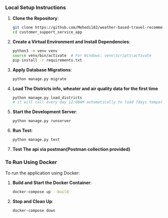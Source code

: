 ### Local Setup Instructions

1. **Clone the Repository**:

   ```bash
   git clone https://github.com/Mehedi182/weather-based-travel-recommendation.git
   cd customer_support_service_app
   ```

2. **Create a Virtual Environment and Install Dependencies**:

   ```bash
   python3 -m venv venv
   source venv/bin/activate  # For Windows: venv\Scripts\activate
   pip install -r requirements.txt
   ```

3. **Apply Database Migrations**:

   ```bash
   python manage.py migrate
   ```

4. **Load The Districts info, wheater and air quality data for the first time**

   ```bash
   python manage.py load_districts
   # it will call every day 12:00AM automatically to load 7days temparature air quality data. Used APsScheduler for this.
   ```

5. **Start the Development Server**:

   ```bash
   python manage.py runserver
   ```

6. **Run Test**:

   ```bash
   python manage.py test
   ```

7. **Test The api via postman(Postman collection provided)**

### To Run Using Docker

To run the application using Docker:

1. **Build and Start the Docker Container**:

   ```bash
   docker-compose up --build
   ```

2. **Stop and Clean Up**:
   ```bash
   docker-compose down
   ```

